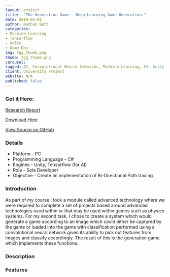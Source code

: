 ```yaml
---
layout: project
title:  "The Generation Game - Deep Learning Game Generation."
date: 2019-05-01
author: Nathan Butt
categories:
- Machine Learning
- Tensorflow
- Unity
- Game Dev
img: tgg_thumb.png
thumb: tgg_thumb.png
carousel:
tagged: AI, Convolutional Neural Networks, Machine Learning, C#, Unity
client: University Project
website: N/A
published: false
---
```


<!-- Place this tag in your head or just before your close body tag. -->
<script async defer src="https://buttons.github.io/buttons.js"></script>

### Get it Here:
<a href="/assets/documents/AT_Report_2.pdf">Research Report</a>

<!-- Place this tag where you want the button to render. -->
<a class="github-button" href="https://github.com/n86-64/GamesTechYear3-AT-Task2-NFlow/archive/master.zip" data-icon="octicon-cloud-download" data-size="large" aria-label="Download n86-64/CTP-T-racer on GitHub">Download Here</a>

<a class="github-button" href="https://github.com/n86-64/GamesTechYear3-AT-Task2-NFlow" data-size="large" aria-label="Download Leave Me Alone on GitHub">View Source on GitHub</a>

### Details
- Platform - PC
- Programming Language - C#
- Engines - Unity, Tensorflow (for AI)
- Role - Sole Developer
- Objective - Create an implementation of Bi-Directional Path tracing.

### Introduction
As part of my course I took a module called advanced technology where we were required to complete a set of projects based around advanced technologies used within or that may be used within games such as physics systems. For my second task, I chose to create a system which would generate a game according to an image which could either be captured by the game or loaded into the game with classification performed using a convolutional neural network given its ability to pick out features from images and classify accordingly. The result of this is the generation game which implements these functions.

### Description


### Features
